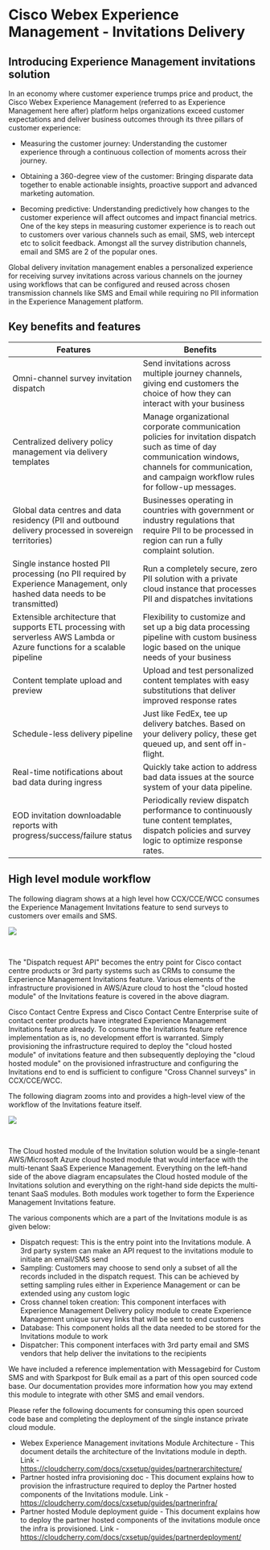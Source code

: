 # Cisco Webex Experience Management - Invitations Delivery

## Introducing Experience Management invitations solution

In an economy where customer experience trumps price and product, the Cisco Webex Experience Management (referred to as Experience Management here after) platform helps organizations exceed customer expectations and deliver business outcomes through its three pillars of customer experience:

 - Measuring the customer journey: Understanding the customer experience through a continuous collection of moments across their journey.

 - Obtaining a 360-degree view of the customer: Bringing disparate data together to enable actionable insights, proactive support and advanced marketing automation.

 - Becoming predictive: Understanding predictively how changes to the customer experience will affect outcomes and impact financial metrics.
One of the key steps in measuring customer experience is to reach out to customers over various channels such as email, SMS, web intercept etc to solicit feedback. Amongst all the survey distribution channels, email and SMS are 2 of the popular ones.

Global delivery invitation management enables a personalized experience for receiving survey invitations across various channels on the journey using workflows that can be configured and reused across chosen transmission channels like SMS and Email while requiring no PII information in the Experience Management platform.

## Key benefits and features

| Features   |  Benefits |
|---------------------|------------|
| Omni-channel survey invitation dispatch | Send invitations across multiple journey channels, giving end customers the choice of how they can interact with your business  |
| Centralized delivery policy management via delivery templates  | Manage organizational corporate communication policies for invitation dispatch such as time of day communication windows, channels for communication, and campaign workflow rules for follow-up messages. |
| Global data centres and data residency (PII and outbound delivery processed in sovereign territories) | 	Businesses operating in countries with government or industry regulations that require PII to be processed in region can run a fully complaint solution.  |
| Single instance hosted PII processing (no PII required by Experience Management, only hashed data needs to be transmitted) | Run a completely secure, zero PII solution with a private cloud instance that processes PII and dispatches invitations  |
|  Extensible architecture that supports ETL processing with serverless AWS Lambda or Azure functions for a scalable pipeline |  Flexibility to customize and set up a big data processing pipeline with custom business logic based on the unique needs of your business  |
|  Content template upload and preview | Upload and test personalized content templates with easy substitutions that deliver improved response rates   |
|  Schedule-less delivery pipeline |  Just like FedEx, tee up delivery batches. Based on your delivery policy, these get queued up, and sent off in-flight.  |
| Real-time notifications about bad data during ingress  |  Quickly take action to address bad data issues at the source system of your data pipeline.  |
| EOD invitation downloadable reports with progress/success/failure status  |   Periodically review dispatch performance to continuously tune content templates, dispatch policies and survey logic to optimize response rates. |


## High level module workflow

The following diagram shows at a high level how CCX/CCE/WCC consumes the Experience Management Invitations feature to send surveys to customers over emails and SMS.

![](https://cloudcherry.com/docs/delivery-Policy-screen-shot/invitations-delivery-architecture/3rd-party-system-with-Invitations.PNG)

<br>

The "Dispatch request API" becomes the entry point for Cisco contact centre products or 3rd party systems such as CRMs to consume the Experience Management Invitations feature. Various elements of the infrastructure provisioned in AWS/Azure cloud to host the "cloud hosted module" of the Invitations feature is covered in the above diagram.

Cisco Contact Centre Express and Cisco Contact Centre Enterprise suite of contact center products have integrated Experience Management Invitations feature already. To consume the Invitations feature reference implementation as is, no development effort is warranted. Simply provisioning the infrastructure required to deploy the "cloud hosted module" of invitations feature and then subsequently deploying the "cloud hosted module" on the provisioned infrastructure and configuring the Invitations end to end is sufficient to configure "Cross Channel surveys" in CCX/CCE/WCC.

The following diagram zooms into and provides a high-level view of the workflow of the Invitations feature itself.

![](https://cloudcherry.com/docs/delivery-Policy-screen-shot/invitations-delivery-architecture/invitation-delivery-architecture-step2new.png)

<br>

The Cloud hosted module of the Invitation solution would be a single-tenant AWS/Microsoft Azure cloud hosted module that would interface with the multi-tenant SaaS Experience Management. Everything on the left-hand side of the above diagram encapsulates the Cloud hosted module of the Invitations solution and everything on the right-hand side depicts the multi-tenant SaaS modules. Both modules work together to form the Experience Management Invitations feature.


The various components which are a part of the Invitations module is as given below:
 - Dispatch request: This is the entry point into the Invitations module. A 3rd party system can make an API request to the invitations module to initiate an email/SMS send
 - Sampling: Customers may choose to send only a subset of all the records included in the dispatch request. This can be achieved by setting sampling rules either in Experience Management or can be extended using any custom logic
 - Cross channel token creation: This component interfaces with Experience Management Delivery policy module to create Experience Management unique survey links that will be sent to end customers
 - Database: This component holds all the data needed to be stored for the Invitations module to work
 - Dispatcher: This component interfaces with 3rd party email and SMS vendors that help deliver the invitations to the recipients
    
We have included a reference implementation with Messagebird for Custom SMS and with Sparkpost for Bulk email as a part of this open sourced code base. Our documentation provides more information how you may extend this module to integrate with other SMS and email vendors.

Please refer the following documents for consuming this open sourced code base and completing the deployment of the single instance private cloud module.
 - Webex Experience Management invitations Module Architecture - This document details the architecture of the Invitations module in depth. Link -  https://cloudcherry.com/docs/cxsetup/guides/partnerarchitecture/
 - Partner hosted infra provisioning doc - This document explains how to provision the infrastructure required to deploy the Partner hosted components of the Invitations module. Link -  https://cloudcherry.com/docs/cxsetup/guides/partnerinfra/
 - Partner hosted Module deployment guide - This document explains how to deploy the partner hosted components of the invitations module once the infra is provisioned. Link -  https://cloudcherry.com/docs/cxsetup/guides/partnerdeployment/
